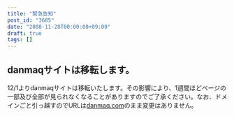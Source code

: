 ```yaml
---
title: "緊急告知"
post_id: "3685"
date: "2008-11-28T00:00:00+09:00"
draft: true
tags: []
---
```



## danmaqサイトは移転します。

12/1よりdanmaqサイトは移転いたします。その影響により、1週間ほどページの一部及び全部が見られなくなることがありますのでご了承ください。なお、ドメインごと引っ越すのでURLは[danmaq.com](https://danmaq.com/)のまま変更はありません。
